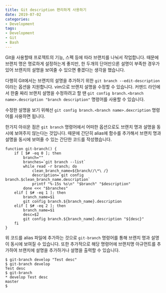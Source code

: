 ```yaml
---
title: Git description 편리하게 사용하기
date: 2019-07-02
categories:
- Development
tags:
- Development
- Git
- Bash
---
```


Git을 사용할때 프로젝트의 기능, 스펙 등에 따라 브랜치를 나눠서 작업합니다. 때문에 브랜치 명은 명로하게 설정하는게 좋지만, 한 두개의 단어만으론 설명이 부족한 경우가 있어 브랜치의 설명을 보여줄 수 있으면 좋겠다는 생각을 했습니다.

다행히 Git에서는 브랜치의 설명을 추가하기 위한 `git branch --edit-description` 이라는 옵션을 지원합니다. vim으로 브랜치 설명을 수정할 수 있습니다. 커맨드 라인에서 한줄 짜리 브랜치 설명을 수정하려고 할 땐 `git config branch.<branch name>.description "branch description"` 명령어를 사용할 수 있습니다.

수정한 설명을 보기 위해선 `git config branch.<branch name>.dexcription` 명령어를 사용하면 됩니다.

한가지 아쉬운 점은 `git branch` 명령어에서 어떠한 옵션으로도 브랜치 명과 설명을 동시에 보여주지 않는다는 것입니다. 때문에 간단히 alias에 함수를 추가해서 브랜치 명과 설명을 동시에 보여줄 수 있는 간단한 코드를 작성했습니다.

```shell
function git-branch() {
    if [ $# -eq 0 ]; then
        branch="" 
        branches=`git branch --list`
        while read -r branch; do
            clean_branch_name=${branch//\*\ /}
            description=`git config branch.$clean_branch_name.description`
            printf "%-15s %s\n" "$branch" "$description"
        done <<< "$branches"
    elif [ $# -eq 1 ]; then
        branch_name=$1 
        git config branch.${branch_name}.description
    elif [ $# -eq 2 ]; then
        branch_name=$1
        desc=$2
        git config branch.${branch_name}.description "${desc}"
    fi  
}   
```

위 코드를 alias 파일에 추가하는 것으로 `git-branch` 명령어를 통해 브랜치 명과 설명이 동시에 보여질 수 있습니다. 또한 추가적으로 해당 명령어에 브랜치명 아규먼트를 추가하여 브랜치에 설명을 추가하거나 설명을 출력할 수 있습니다.

```terminal
$ git-branch develop "Test desc"
$ git-branch develop
Test desc
$ git-branch
* develop Test desc
master
$ 
```